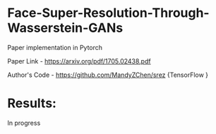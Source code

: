 # Face-Super-Resolution-Through-Wasserstein-GANs
Paper implementation in Pytorch

Paper Link - https://arxiv.org/pdf/1705.02438.pdf

Author's Code - https://github.com/MandyZChen/srez {TensorFlow }

# Results:

In progress
